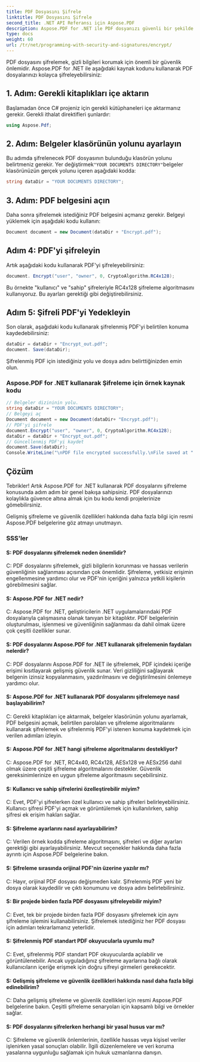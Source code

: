 ```yaml
---
title: PDF Dosyasını Şifrele
linktitle: PDF Dosyasını Şifrele
second_title: .NET API Referansı için Aspose.PDF
description: Aspose.PDF for .NET ile PDF dosyanızı güvenli bir şekilde şifreleyin.
type: docs
weight: 60
url: /tr/net/programming-with-security-and-signatures/encrypt/
---
```

PDF dosyasını şifrelemek, gizli bilgileri korumak için önemli bir güvenlik önlemidir. Aspose.PDF for .NET ile aşağıdaki kaynak kodunu kullanarak PDF dosyalarınızı kolayca şifreleyebilirsiniz:

## 1. Adım: Gerekli kitaplıkları içe aktarın

Başlamadan önce C# projeniz için gerekli kütüphaneleri içe aktarmanız gerekir. Gerekli ithalat direktifleri şunlardır:

```csharp
using Aspose.Pdf;
```

## 2. Adım: Belgeler klasörünün yolunu ayarlayın

 Bu adımda şifrelenecek PDF dosyasının bulunduğu klasörün yolunu belirtmeniz gerekir. Yer değiştirmek`"YOUR DOCUMENTS DIRECTORY"`belgeler klasörünüzün gerçek yolunu içeren aşağıdaki kodda:

```csharp
string dataDir = "YOUR DOCUMENTS DIRECTORY";
```

## 3. Adım: PDF belgesini açın

Daha sonra şifrelemek istediğiniz PDF belgesini açmanız gerekir. Belgeyi yüklemek için aşağıdaki kodu kullanın:

```csharp
Document document = new Document(dataDir + "Encrypt.pdf");
```

## Adım 4: PDF'yi şifreleyin

Artık aşağıdaki kodu kullanarak PDF'yi şifreleyebilirsiniz:

```csharp
document. Encrypt("user", "owner", 0, CryptoAlgorithm.RC4x128);
```

Bu örnekte "kullanıcı" ve "sahip" şifreleriyle RC4x128 şifreleme algoritmasını kullanıyoruz. Bu ayarları gerektiği gibi değiştirebilirsiniz.

## Adım 5: Şifreli PDF'yi Yedekleyin

Son olarak, aşağıdaki kodu kullanarak şifrelenmiş PDF'yi belirtilen konuma kaydedebilirsiniz:

```csharp
dataDir = dataDir + "Encrypt_out.pdf";
document. Save(dataDir);
```

Şifrelenmiş PDF için istediğiniz yolu ve dosya adını belirttiğinizden emin olun.

### Aspose.PDF for .NET kullanarak Şifreleme için örnek kaynak kodu 
```csharp
// Belgeler dizininin yolu.
string dataDir = "YOUR DOCUMENTS DIRECTORY";
// Belgeyi aç
Document document = new Document(dataDir+ "Encrypt.pdf");
// PDF'yi şifrele
document.Encrypt("user", "owner", 0, CryptoAlgorithm.RC4x128);
dataDir = dataDir + "Encrypt_out.pdf";
// Güncellenmiş PDF'yi kaydet
document.Save(dataDir);
Console.WriteLine("\nPDF file encrypted successfully.\nFile saved at " + dataDir);
```

## Çözüm

Tebrikler! Artık Aspose.PDF for .NET kullanarak PDF dosyalarını şifreleme konusunda adım adım bir genel bakışa sahipsiniz. PDF dosyalarınızı kolaylıkla güvence altına almak için bu kodu kendi projelerinize gömebilirsiniz.

Gelişmiş şifreleme ve güvenlik özellikleri hakkında daha fazla bilgi için resmi Aspose.PDF belgelerine göz atmayı unutmayın.

### SSS'ler

#### S: PDF dosyalarını şifrelemek neden önemlidir?

C: PDF dosyalarını şifrelemek, gizli bilgilerin korunması ve hassas verilerin güvenliğinin sağlanması açısından çok önemlidir. Şifreleme, yetkisiz erişimin engellenmesine yardımcı olur ve PDF'nin içeriğini yalnızca yetkili kişilerin görebilmesini sağlar.

#### S: Aspose.PDF for .NET nedir?

C: Aspose.PDF for .NET, geliştiricilerin .NET uygulamalarındaki PDF dosyalarıyla çalışmasına olanak tanıyan bir kitaplıktır. PDF belgelerinin oluşturulması, işlenmesi ve güvenliğinin sağlanması da dahil olmak üzere çok çeşitli özellikler sunar.

#### S: PDF dosyalarını Aspose.PDF for .NET kullanarak şifrelemenin faydaları nelerdir?

C: PDF dosyalarını Aspose.PDF for .NET ile şifrelemek, PDF içindeki içeriğe erişimi kısıtlayarak gelişmiş güvenlik sunar. Veri gizliliğini sağlayarak belgenin izinsiz kopyalanmasını, yazdırılmasını ve değiştirilmesini önlemeye yardımcı olur.

#### S: Aspose.PDF for .NET kullanarak PDF dosyalarını şifrelemeye nasıl başlayabilirim?

C: Gerekli kitaplıkları içe aktarmak, belgeler klasörünün yolunu ayarlamak, PDF belgesini açmak, belirtilen parolaları ve şifreleme algoritmalarını kullanarak şifrelemek ve şifrelenmiş PDF'yi istenen konuma kaydetmek için verilen adımları izleyin.

#### S: Aspose.PDF for .NET hangi şifreleme algoritmalarını destekliyor?

C: Aspose.PDF for .NET, RC4x40, RC4x128, AESx128 ve AESx256 dahil olmak üzere çeşitli şifreleme algoritmalarını destekler. Güvenlik gereksinimlerinize en uygun şifreleme algoritmasını seçebilirsiniz.

#### S: Kullanıcı ve sahip şifrelerini özelleştirebilir miyim?

C: Evet, PDF'yi şifrelerken özel kullanıcı ve sahip şifreleri belirleyebilirsiniz. Kullanıcı şifresi PDF'yi açmak ve görüntülemek için kullanılırken, sahip şifresi ek erişim hakları sağlar.

#### S: Şifreleme ayarlarını nasıl ayarlayabilirim?

C: Verilen örnek kodda şifreleme algoritmasını, şifreleri ve diğer ayarları gerektiği gibi ayarlayabilirsiniz. Mevcut seçenekler hakkında daha fazla ayrıntı için Aspose.PDF belgelerine bakın.

#### S: Şifreleme sırasında orijinal PDF'nin üzerine yazılır mı?

C: Hayır, orijinal PDF dosyası değişmeden kalır. Şifrelenmiş PDF yeni bir dosya olarak kaydedilir ve çıktı konumunu ve dosya adını belirtebilirsiniz.

#### S: Bir projede birden fazla PDF dosyasını şifreleyebilir miyim?

C: Evet, tek bir projede birden fazla PDF dosyasını şifrelemek için aynı şifreleme işlemini kullanabilirsiniz. Şifrelemek istediğiniz her PDF dosyası için adımları tekrarlamanız yeterlidir.

#### S: Şifrelenmiş PDF standart PDF okuyucularla uyumlu mu?

C: Evet, şifrelenmiş PDF standart PDF okuyucularda açılabilir ve görüntülenebilir. Ancak uyguladığınız şifreleme ayarlarına bağlı olarak kullanıcıların içeriğe erişmek için doğru şifreyi girmeleri gerekecektir.

#### S: Gelişmiş şifreleme ve güvenlik özellikleri hakkında nasıl daha fazla bilgi edinebilirim?

C: Daha gelişmiş şifreleme ve güvenlik özellikleri için resmi Aspose.PDF belgelerine bakın. Çeşitli şifreleme senaryoları için kapsamlı bilgi ve örnekler sağlar.

#### S: PDF dosyalarını şifrelerken herhangi bir yasal husus var mı?

C: Şifreleme ve güvenlik önlemlerinin, özellikle hassas veya kişisel veriler işlenirken yasal sonuçları olabilir. İlgili düzenlemelere ve veri koruma yasalarına uygunluğu sağlamak için hukuk uzmanlarına danışın.